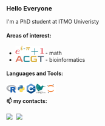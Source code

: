 ### Hello Everyone
I'm a PhD student at ITMO Univeristy

#### Areas of interest:
- <img src = "./icons/math.svg" width = "75"> - math
- <img src = "./icons/bioinformatics_v1.svg" width = "75"> - bioinformatics
#### Languages and Tools:
<img align="left" width="26px" src="https://raw.githubusercontent.com/github/explore/80688e429a7d4ef2fca1e82350fe8e3517d3494d/topics/r/r.png" />
<img align="left" width="26px" src="https://raw.githubusercontent.com/github/explore/80688e429a7d4ef2fca1e82350fe8e3517d3494d/topics/python/python.png" />
<img align="left" width="26px" src="https://raw.githubusercontent.com/github/explore/80688e429a7d4ef2fca1e82350fe8e3517d3494d/topics/cpp/cpp.png" />
<img align="left" width="26px" src="https://raw.githubusercontent.com/github/explore/80688e429a7d4ef2fca1e82350fe8e3517d3494d/topics/latex/latex.png" />
<img align="left" width="26px" src=https://raw.githubusercontent.com/github/explore/80688e429a7d4ef2fca1e82350fe8e3517d3494d/topics/jupyter-notebook/jupyter-notebook.png />
<br/>

#### 📫 my contacts:
[<img align="left" width="26px" src="https://cdn.jsdelivr.net/npm/simple-icons@v4/icons/telegram.svg" />][telegram]
[<img align="left" width="26px" src="https://cdn.jsdelivr.net/npm/simple-icons@v4/icons/gmail.svg" />][mail]
<br/>

[telegram]: https://t.me/skifalan
[mail]: mailto:vdsukhov@yandex.ru
